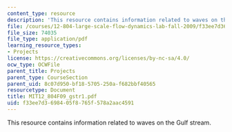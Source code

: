 ```yaml
---
content_type: resource
description: 'This resource contains information related to waves on the Gulf stream. '
file: /courses/12-804-large-scale-flow-dynamics-lab-fall-2009/f33ee7d3698405f8765f578a2aac4591_MIT12_804F09_gstr1.pdf
file_size: 74035
file_type: application/pdf
learning_resource_types:
- Projects
license: https://creativecommons.org/licenses/by-nc-sa/4.0/
ocw_type: OCWFile
parent_title: Projects
parent_type: CourseSection
parent_uid: 8c07d950-bf18-5705-250a-f682bbf40565
resourcetype: Document
title: MIT12_804F09_gstr1.pdf
uid: f33ee7d3-6984-05f8-765f-578a2aac4591
---
```

This resource contains information related to waves on the Gulf stream. 